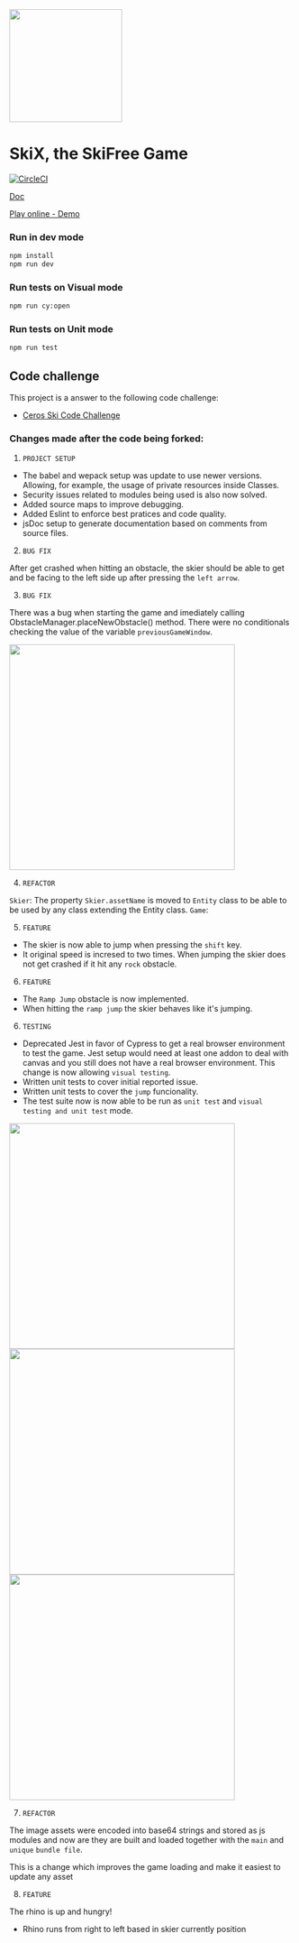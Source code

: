 <img src="https://i.imgur.com/E6d4jv7.png" height="200"  />

# SkiX, the SkiFree Game

[![CircleCI](https://circleci.com/gh/web2solutions/skix/tree/main.svg?style=svg&circle-token=bc4fd519af3fa134ece1332870cadcb82174130d)](https://circleci.com/gh/web2solutions/skix/tree/main)


[Doc](https://web2solutions.github.io/skix/code)

[Play online - Demo](https://skix.vercel.app/)

### Run in dev mode

```bash
npm install
npm run dev
```


### Run tests on Visual mode

```bash
npm run cy:open

```


### Run tests on Unit mode


```bash
npm run test
```
## Code challenge

This project is a answer to the following code challenge:

- [Ceros Ski Code Challenge](https://github.com/tobbie/ceros-ski-master)

### Changes made after the code being forked:


1. `PROJECT SETUP`

- The babel and wepack setup was update to use newer versions. Allowing, for example, the usage of private resources inside Classes. 
- Security issues related to modules being used is also now solved.
- Added source maps to improve debugging.
- Added Eslint to enforce best pratices and code quality.
- jsDoc setup to generate documentation based on comments from source files.

2. `BUG FIX`

After get crashed when hitting an obstacle, the skier should be able to get and be facing to the left side up after pressing the `left arrow`.

3. `BUG FIX`

There was a bug when starting the game and imediately calling ObstacleManager.placeNewObstacle() method. There were no conditionals checking the value of the variable `previousGameWindow`.

<img src="https://i.imgur.com/86R358e.png" width="400">



4. `REFACTOR`

`Skier`: The property `Skier.assetName` is moved to `Entity` class to be able to be used by any class extending the Entity class.
`Game`: 

5. `FEATURE`

- The skier is now able to jump when pressing the `shift` key. 
- It original speed is incresed to two times. When jumping the skier does not get crashed if it hit any `rock` obstacle.


6. `FEATURE`

- The `Ramp Jump` obstacle  is now implemented.
- When hitting the `ramp jump` the skier behaves like it's jumping.

6. `TESTING`

- Deprecated Jest in favor of Cypress to get a real browser environment to test the game. Jest setup would need at least one addon to deal with canvas and you still does not have a real browser environment. This change is now allowing `visual testing`.
- Written unit tests to cover initial reported issue.
- Written unit tests to cover the `jump` funcionality.
- The test suite now is now able to be run as `unit test` and `visual testing and unit test` mode.


<img src="https://i.imgur.com/ZgboCuV.png" width="400">

<img src="https://i.imgur.com/oCZSccG.png" width="400">

<img src="https://i.imgur.com/7y4VIaj.png" width="400">

7. `REFACTOR`

The image assets were encoded into base64 strings and stored as js modules and now are they are built and loaded together with the `main` and `unique` `bundle file`.

This is a change which improves the game loading and make it easiest to update any asset

8. `FEATURE`

The  rhino is up and hungry!

- Rhino runs from right to left based in skier currently position
